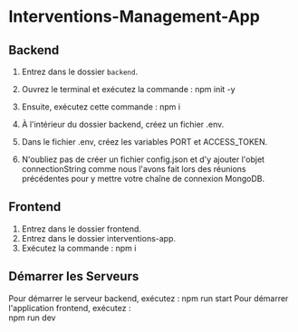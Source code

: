 ﻿# Interventions-Management-App


## Backend

1. Entrez dans le dossier `backend`.
2. Ouvrez le terminal et exécutez la commande : npm init -y
3. Ensuite, exécutez cette commande : npm i


4. À l'intérieur du dossier backend, créez un fichier .env.
5. Dans le fichier .env, créez les variables PORT et ACCESS_TOKEN.
6. N'oubliez pas de créer un fichier config.json et d'y ajouter l'objet connectionString comme nous l'avons fait lors des réunions précédentes pour y mettre votre chaîne de connexion MongoDB.

## Frontend

1. Entrez dans le dossier frontend.
2. Entrez dans le dossier interventions-app.
3. Exécutez la commande : npm i



## Démarrer les Serveurs
Pour démarrer le serveur backend, exécutez :
  npm run start
Pour démarrer l'application frontend, exécutez :  
  npm run dev
